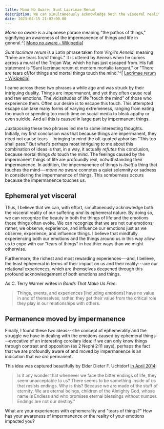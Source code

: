 ```yaml
---
title: Mono No Aware; Sunt Lacrimae Rerum
description: We can simultaneously acknowledge both the visceral reality of our suffering _and_ its ephemeral nature.
date: 2023-04-15 21:02:00.00
---
```


_Mono no aware_ is a Japanese phrase meaning "the pathos of things,"
signifying an awareness of the impermanence of things and life in general.^[
    [Mono no aware - Wikipedia](https://en.wikipedia.org/wiki/Mono_no_aware)]

_Sunt lacrimae rerum_ is a Latin phrase taken from Virgil's _Aeneid_,
meaning "there are tears for/of things." It is uttered by Aeneas when
he comes across a mural of the Trojan War, which he has just escaped from.
His full statement is "Sunt lacrimae rerum et mentem mortalia tangunt,"
or "There are tears of/for things and mortal things touch the mind."^[
    [Lacrimae rerum - Wikipedia](https://en.wikipedia.org/wiki/Lacrimae_rerum)]

I came across these two phrases a while ago and was struck by
their intriguing duality.
Things are impermanent, and yet they often cause real and raw emotions.
The vicissitudes of life "touch the mind" of those who experience them.
Often our desire is to escape this touch.
This attempted escape can take many forms of varying extremeness,
ranging from eating too much or spending too much time on social media to
bleak apathy or even suicide.
And all this is caused in large part by impermanent things.

Juxtaposing these two phrases led me to some interesting thoughts.
Initially, my first conclusion was that because things are impermanent,
they need not cause tears---bringing to mind the oft-quoted aphorism
"This too shall pass."
But what's perhaps most intriguing to me about this combination of
ideas is that, in a way, it actually _refutes_ this conclusion, because
mortal things _do_ touch the mind.
The feelings caused by the impermanent things of life are profoundly real,
notwithstanding their impermanence.
In addition, the impermanence of things is _itself_ a thing that touches
the mind---_mono no aware_ connotes a quiet solemnity or sadness in
considering the impermanence of things.
This somberness occurs because the impermanence touches us.

## Ephemeral yet visceral

Thus, I believe that we can, with effort, simultaneously acknowledge both
the visceral reality of our suffering _and_ its ephemeral nature.
By doing so, we can recognize the beauty in both the things of life and
the emotions those things often evoke.
We can recognize that we are not our emotions;
rather, we observe, experience, and influence our emotions just as we
observe, experience, and influence things.
I believe that mindfully experiencing both our emotions and the things
around us in this way allow us to cope with our "tears of things"
in healthier ways than we might otherwise.

Furthermore, the richest and most rewarding experiences---and, I believe,
the least ephemeral in terms of their impact on us and their reality---are
our relational experiences, which are themselves deepened through this
profound acknowledgement of both emotions and things.

As C. Terry Warner writes in _Bonds That Make Us Free_:

> Things, events, and experiences [including emotions] have no value in
> and of themselves;
> rather, they get their value from the critical role they play in our relationships with others.

## Permanence moved by impermanence

Finally, I found these two ideas---the concept of ephemerality and the
struggle we have in dealing with the emotions caused by ephemeral
things---evocative of an interesting corollary idea:
if we can only know things through contrast and opposition (as 2 Nephi 2:11 says),
perhaps the fact that we are profoundly aware of and moved by impermanence
is an indication that _we are_ permanent.

This idea was captured beautifully by Elder Dieter F. Uchtdorf
[in April 2014](https://www.lds.org/general-conference/2014/04/grateful-in-any-circumstances):

> Is it any wonder that whenever we face the bitter endings of life,
> they seem unacceptable to us?
> There seems to be something inside of us that   resists endings.
> Why is this? Because we are made of the stuff of eternity. 
> We are eternal beings, children of the Almighty God, whose name is
> Endless and who promises eternal blessings without number.
> Endings are not our destiny."

What are your experiences with ephemerality and "tears of things?"
How has your awareness of impermanence or the reality of your emotions impacted you?